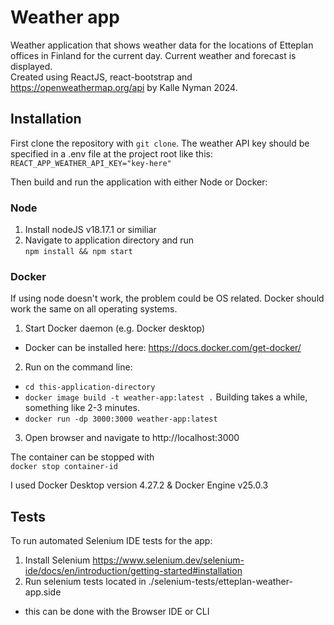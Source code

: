 # Weather app
Weather application that shows weather data for the locations of Etteplan offices in Finland for the current day. Current weather and forecast is displayed.  
Created using ReactJS, react-bootstrap and https://openweathermap.org/api by Kalle Nyman 2024.  

## Installation
First clone the repository with `git clone`. The weather API key should be specified in a .env file at the project root like this:  
`REACT_APP_WEATHER_API_KEY="key-here"`  

Then build and run the application with either Node or Docker:  

### Node
1. Install nodeJS v18.17.1 or similiar  
2. Navigate to application directory and run  
`npm install && npm start`  

### Docker
If using node doesn't work, the problem could be OS related. Docker should work the same on all operating systems.

1. Start Docker daemon (e.g. Docker desktop)
- Docker can be installed here: https://docs.docker.com/get-docker/
2. Run on the command line:
- `cd this-application-directory`
- `docker image build -t weather-app:latest .`
Building takes a while, something like 2-3 minutes.  
- `docker run -dp 3000:3000 weather-app:latest`
3. Open browser and navigate to http://localhost:3000  

The container can be stopped with  
`docker stop container-id`  

I used Docker Desktop version 4.27.2 & Docker Engine v25.0.3  

## Tests

To run automated Selenium IDE tests for the app:
1. Install Selenium https://www.selenium.dev/selenium-ide/docs/en/introduction/getting-started#installation
2. Run selenium tests located in ./selenium-tests/etteplan-weather-app.side
- this can be done with the Browser IDE or CLI
